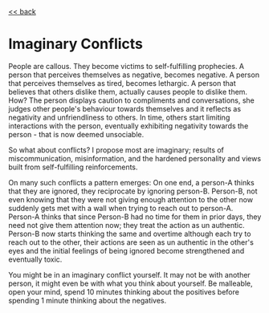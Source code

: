[<< back](/index.md)

# Imaginary Conflicts

People are callous.
They become victims to self-fulfilling prophecies.
A person that perceives themselves as negative, becomes negative.
A person that perceives themselves as tired, becomes lethargic.
A person that believes that others dislike them, actually causes people to dislike them.
How? The person displays caution to compliments and conversations,
she judges other people's behaviour towards themselves and it reflects as negativity and unfriendliness to others.
In time, others start limiting interactions with the person,
eventually exhibiting negativity towards the person - that is now deemed unsociable.


So what about conflicts? I propose most are imaginary; 
results of miscommunication, misinformation, and the hardened personality and views built from self-fulfilling reinforcements.

On many such conflicts a pattern emerges: On one end, a person-A thinks that they are ignored, they reciprocate by ignoring person-B.
Person-B, not even knowing that they were not giving enough attention to the other now suddenly gets met with a wall when trying to reach out to person-A.
Person-A thinks that since Person-B had no time for them in prior days, they need not give them attention now; they treat the action as un authentic.
Person-B now starts thinking the same and overtime although each try to reach out to the other, their actions are seen as un authentic in the other's eyes and the initial feelings of being ignored become strengthened and eventually toxic.

You might be in an imaginary conflict yourself. It may not be with another person, it might even be with what you think about yourself.
Be malleable, open your mind, spend 10 minutes thinking about the positives before spending 1 minute thinking about the negatives.
